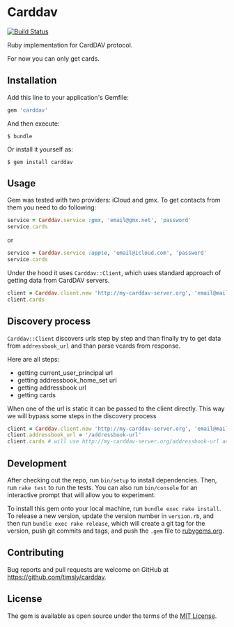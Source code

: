# Carddav

[![Build Status](https://travis-ci.org/timsly/carddav.svg?branch=master)](https://travis-ci.org/timsly/carddav)

Ruby implementation for CardDAV protocol.

For now you can only get cards.

## Installation

Add this line to your application's Gemfile:

```ruby
gem 'carddav'
```

And then execute:

    $ bundle

Or install it yourself as:

    $ gem install carddav

## Usage

Gem was tested with two providers: iCloud and gmx.
To get contacts from them you need to do following:

```ruby
service = Carddav.service :gmx, 'email@gmx.net', 'password'
service.cards
```

or

```ruby
service = Carddav.service :apple, 'email@icloud.com', 'password'
service.cards
```

Under the hood it uses `Carddav::Client`, which uses standard approach of getting data
from CardDAV servers.

```ruby
client = Carddav.client.new 'http://my-carddav-server.org', 'email@mail.net', 'password'
client.cards
```

## Discovery process

`Carddav::Client` discovers urls step by step and than finally try to get data from `addressbook_url`
and than parse vcards from response.

Here are all steps:

* getting current_user_principal url
* getting addressbook_home_set url
* getting addressbook url
* getting cards

When one of the url is static it can be passed to the client directly.
This way we will bypass some steps in the discovery process

```ruby
client = Carddav.client.new 'http://my-carddav-server.org', 'email@mail.net', 'password'
client.addressbook_url = '/addressbook-url'
client.cards # will use http://my-carddav-server.org/addressbook-url and get cards from there.
```

## Development

After checking out the repo, run `bin/setup` to install dependencies. Then, run `rake test` to run the tests. You can also run `bin/console` for an interactive prompt that will allow you to experiment.

To install this gem onto your local machine, run `bundle exec rake install`. To release a new version, update the version number in `version.rb`, and then run `bundle exec rake release`, which will create a git tag for the version, push git commits and tags, and push the `.gem` file to [rubygems.org](https://rubygems.org).

## Contributing

Bug reports and pull requests are welcome on GitHub at https://github.com/timsly/carddav.

## License

The gem is available as open source under the terms of the [MIT License](http://opensource.org/licenses/MIT).
